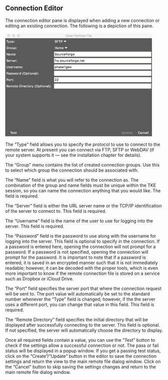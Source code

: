 ## Connection Editor

The connection editor pane is displayed when adding a new connection or editing an existing connection.  The following is a depiction of this pane.

![](assets/Remote-Site-Settings.png "Remote Filesystem Site Settings Panel")

The “Type” field allows you to specify the protocol to use to connect to the remote server.  At present you can connect via FTP, SFTP or WebDAV (if your system supports it — see the installation chapter for details).

The “Group” menu contains the list of created connection groups.  Use this to select which group the connection should be associated with.

The “Name” field is what you will refer to the connection as.  The combination of the group and name fields must be unique within the TKE session, so you can name the connection anything that you would like.  The field is required.

The “Server” field is either the URL server name or the TCP/IP identification of the server to connect to.  This field is required.

The “Username” field is the name of the user to use for logging into the server.  This field is required.

The “Password” field is the password to use along with the username for logging into the server.  This field is optional to specify in the connection.  If a password is entered here, opening the connection will not prompt for a password.  If a password is not specified, opening the connection will prompt for the password.  It is important to note that if a password is entered, it is saved in an encrypted manner such that it is not immediately readable; however, it can be decoded with the proper tools, which is even more important to know if the remote connection file is stored on a service such as Dropbox or iCloud Drive.

The “Port” field specifies the server port that where the connection request will be sent to.  The port value will automatically be set to the standard number whenever the “Type” field is changed; however, if the the server uses a different port, you can change that value in this field.  This field is required.

The “Remote Directory” field specifies the initial directory that will be displayed after successfully connecting to the server.  This field is optional.  If not specified, the server will automatically choose the directory to display.

Once all required fields contain a value, you can use the “Test” button to check if the settings allow a successful connection or not.  The pass or fail status will be displayed in a popup window.  If you get a passing test status, click on the “Create”/“Update” button in the editor to save the connection settings and return the view to the main remote file dialog window.  Click on the “Cancel” button to skip saving the settings changes and return to the main remote file dialog window.
